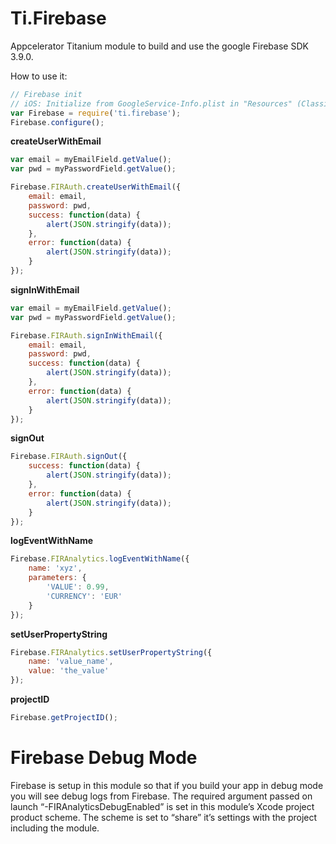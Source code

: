 # Ti.Firebase
Appcelerator Titanium module to build and use the google Firebase SDK 3.9.0.

How to use it:
```js
// Firebase init
// iOS: Initialize from GoogleService-Info.plist in "Resources" (Classic) or "app/platform/ios" (Alloy) folder
var Firebase = require('ti.firebase');
Firebase.configure();
```

**createUserWithEmail**
```js
var email = myEmailField.getValue();
var pwd = myPasswordField.getValue();

Firebase.FIRAuth.createUserWithEmail({
	email: email,
	password: pwd,
	success: function(data) {
		alert(JSON.stringify(data));
	},
	error: function(data) {
		alert(JSON.stringify(data));
	}
});
```

**signInWithEmail**
```js
var email = myEmailField.getValue();
var pwd = myPasswordField.getValue();

Firebase.FIRAuth.signInWithEmail({
	email: email,
	password: pwd,
	success: function(data) {
		alert(JSON.stringify(data));
	},
	error: function(data) {
		alert(JSON.stringify(data));
	}
});
```

**signOut**
```js
Firebase.FIRAuth.signOut({
	success: function(data) {	
		alert(JSON.stringify(data));
	},
	error: function(data) {
		alert(JSON.stringify(data));
	}
});
```

**logEventWithName**
```js
Firebase.FIRAnalytics.logEventWithName({
	name: 'xyz',
	parameters: {
		'VALUE': 0.99,
		'CURRENCY': 'EUR'
	}
});
```

**setUserPropertyString**
```js
Firebase.FIRAnalytics.setUserPropertyString({
	name: 'value_name',
	value: 'the_value'
});
```

**projectID**
```js
Firebase.getProjectID();
```

# Firebase Debug Mode

Firebase is setup in this module so that if you build your app in debug mode you will see debug logs from Firebase.
The required argument passed on launch “-FIRAnalyticsDebugEnabled” is set in this module’s Xcode project product scheme. The scheme is set to “share” it’s settings with the project including the module.

